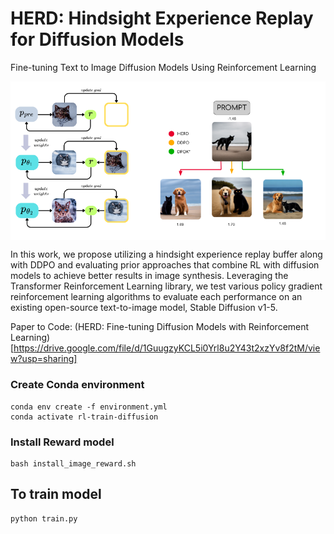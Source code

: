 # HERD: Hindsight Experience Replay for Diffusion Models
Fine-tuning Text to Image Diffusion Models Using Reinforcement Learning

<div style="display: flex; background-color: white; padding: 100; display: inline-block;">
<img src="img/HERD_diagram.png" alt="Image Description" width="200" />
<img src="img/IR_diagram.png" alt="Image Description" width="300" />
</div>

In this work, we propose utilizing a
hindsight experience replay buffer along with
DDPO and evaluating prior approaches that
combine RL with diffusion models to achieve
better results in image synthesis. Leveraging the Transformer Reinforcement Learning
library, we test various policy gradient reinforcement learning algorithms to evaluate
each performance on an existing open-source
text-to-image model, Stable Diffusion v1-5.

Paper to Code: (HERD: Fine-tuning Diffusion Models with Reinforcement Learning)[https://drive.google.com/file/d/1GuugzyKCL5i0Yrl8u2Y43t2xzYv8f2tM/view?usp=sharing]

### Create Conda environment
```
conda env create -f environment.yml
conda activate rl-train-diffusion
```

### Install Reward model
```
bash install_image_reward.sh
```

## To train model
```
python train.py
```
